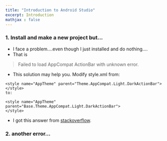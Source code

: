 ```yaml
---
title: "Introduction to Android Studio" 
excerpt: Introduction
mathjax : false
---
```


### 1. Install and make a new project but...
- I face a problem....even though I just installed and do nothing....
- That is
>Failed to load AppCompat ActionBar with unknown error. 
- This solution may help you. Modify style.xml from:
 ```{.java}
<style name="AppTheme" parent="Theme.AppCompat.Light.DarkActionBar">
</style>
to:

<style name="AppTheme" parent="Base.Theme.AppCompat.Light.DarkActionBar">
</style>
 ```
- I got this answer from [stackoverflow](https://stackoverflow.com/a/30011016/9928325).

### 2. another error...
